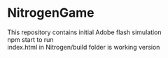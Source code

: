 # NitrogenGame

This repository contains initial Adobe flash simulation<br>
npm start to run <br>
index.html in Nitrogen/build folder is working version
